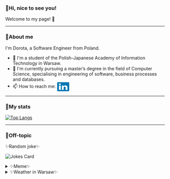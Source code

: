 ### 🌿Hi, nice to see you! 

Welcome to my page! 👋

---

### 🌿About me

I'm Dorota, a Software Engineer from Poland. 

- 🏫 I'm a student of the Polish-Japanese Academy of Information Technology in Warsaw.
- 🔭 I'm currently pursuing a master’s degree in the field of Computer Science, specialising in engineering of software, business processes and databases.
- 📫 How to reach me: <a href="https://www.linkedin.com/in/ostrowska-dorota/" target="blank"><img align="center" src="https://github.com/devicons/devicon/blob/master/icons/linkedin/linkedin-original.svg" alt="" height="30" width="40" /></a>

---

### 🌿My stats

[![Top Langs](https://github-readme-stats.vercel.app/api/top-langs/?username=dorota-ostrowska&theme=merko)](https://github.com/anuraghazra/github-readme-stats) 

---

### 🌿Off-topic

✨Random joke✨

![Jokes Card](https://readme-jokes.vercel.app/api)

<details>
    <summary>✨Meme✨</summary>
    <img src="https://preview.redd.it/n5ww6k7agbla1.png?width=640&crop=smart&auto=webp&v=enabled&s=91c38a9142ce8a6f766dc03d1e64c5438e7d80e2"/>
</details>

<details><summary>✨Weather in Warsaw✨</summary>
(Updating every day at about 1 pm)

Temperature 🌡️: 281.25 K, 8.1°C

Atmospheric pressure 💨: 1027 hPa

Humidity 💦: 40%

Weather ☔️: clear sky

</details>